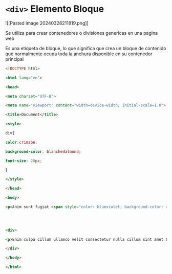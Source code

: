 # `<div>` Elemento Bloque
![[Pasted image 20240328211819.png]]

Se utiliza para crear contenedores o divisiones genericas en una pagina web 

Es una etiqueta de bloque, lo que significa que crea un bloque de contenido que normalmente ocupa toda la anchura disponible en su contenedor principal 

```html
<!DOCTYPE html>

<html lang="en">

<head>

<meta charset="UTF-8">

<meta name="viewport" content="width=device-width, initial-scale=1.0">

<title>Document</title>

<style>

div{

color:crimson;

background-color: blanchedalmond;

font-size: 20px;

}

</style>

</head>

<body>

<p>Anim sunt fugiat <span style="color: blueviolet; background-color: aquamarine;">anim aute est id ullamco</span> dolore <span style="color: blue;"> ut ex labore do.</span></p>

  
  

<div>

<p>Enim culpa cillum ullamco velit consectetur nulla cillum sint amet Lorem aute irure qui aliqua.</p>

</div>

</body>

</html>
```

